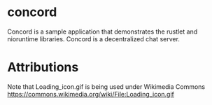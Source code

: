 # concord

Concord is a sample application that demonstrates the rustlet and nioruntime libraries. Concord is a decentralized chat server.

# Attributions

Note that Loading_icon.gif is being used under Wikimedia Commons https://commons.wikimedia.org/wiki/File:Loading_icon.gif

